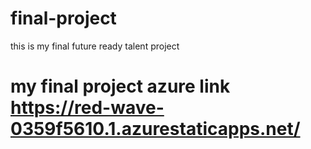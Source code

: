 # final-project
this is my final future ready talent project
# my final project azure link https://red-wave-0359f5610.1.azurestaticapps.net/
